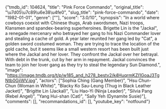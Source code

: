 {"tmdb_id": 104624, "title": "Pink Force Commando", "original_title": "\u7d05\u7c89\u6e38\u4fe0", "slug_title": "pink-force-commando", "date": "1982-01-01", "genre": [""], "score": "3.0/10", "synopsis": "In a world where cowboys coexist with Chinese thugs, Arab swordsmen, Nazi troops, Klansmen and spandex-bearing superheroines. Brigette Lin is the \"Jackal\", a renegade mercenary who betrayed her gang to his Nazi Commander lover and stealing a cache of gold. A year later reunited her gang led by \"Cat\", a golden sword costumed woman. They are trying to trace the location of the gold cache, but it seems like a small western resort has been built just where the Jackal and her lover. They confront the Jackal over her betrayal. With debt in the trunk, cut by her arm in repayment. Jackal convinces the team to join her lover gang as they try to steal the legendary Sun Diamond.", "image": "https://image.tmdb.org/t/p/w185_and_h278_bestv2/k4HuqrmKZI1GoaJ3TgNtb0GjiWV.jpg", "actors": ["Sophia Ching (Gang Member)", "Hsu Chun-Chun (Woman in White)", "Blacky Ko Sau-Leung (Thug in Black Leather Jacket)", "Brigitte Lin (Jackal)", "Liu Hao-Yi (Ninja Leader)", "Silvia Pang (Rebel Angel)", "Yang Hui-shan (Cat)", "Sally Yeh (Dynamite Susie)"], "comments": [], "recommandations_id": [], "youtube_key": "notfound"}